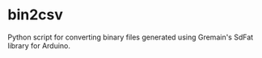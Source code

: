 # bin2csv
Python script for converting binary files generated using Gremain's SdFat library for Arduino.
